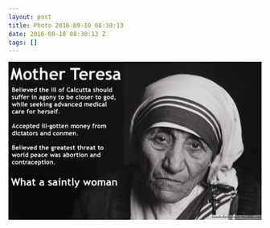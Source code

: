 ```yaml
---
layout: post
title: Photo 2016-09-10 08:30:13
date: 2016-09-10 08:30:13 Z
tags: []
---
```

![](/media/2016/09/150204201556.jpg)
